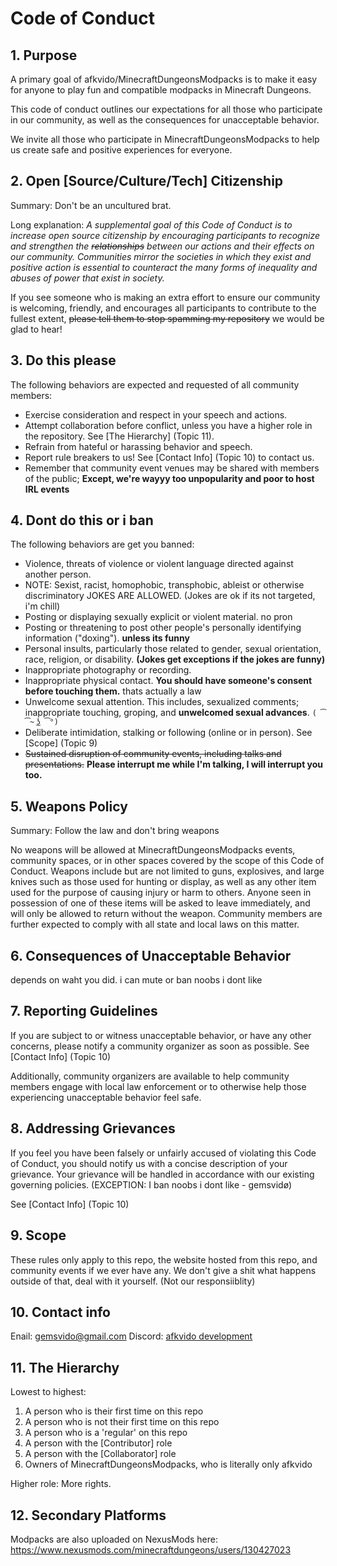 # Code of Conduct

## 1. Purpose

A primary goal of afkvido/MinecraftDungeonsModpacks is to make it easy for anyone to play fun and compatible modpacks in Minecraft Dungeons.

This code of conduct outlines our expectations for all those who participate in our community, as well as the consequences for unacceptable behavior.

We invite all those who participate in MinecraftDungeonsModpacks to help us create safe and positive experiences for everyone.

## 2. Open [Source/Culture/Tech] Citizenship

Summary: Don't be an uncultured brat.

Long explanation: _A supplemental goal of this Code of Conduct is to increase open source citizenship by encouraging participants to recognize and strengthen the ~~relationships~~ between our actions and their effects on our community. Communities mirror the societies in which they exist and positive action is essential to counteract the many forms of inequality and abuses of power that exist in society._

If you see someone who is making an extra effort to ensure our community is welcoming, friendly, and encourages all participants to contribute to the fullest extent, ~~please tell them to stop spamming my repository~~ we would be glad to hear!

## 3. Do this please

The following behaviors are expected and requested of all community members:

* Exercise consideration and respect in your speech and actions.
* Attempt collaboration before conflict, unless you have a higher role in the repository. See [The Hierarchy] (Topic 11).
* Refrain from hateful or harassing behavior and speech.
* Report rule breakers to us! See [Contact Info] (Topic 10) to contact us.
* Remember that community event venues may be shared with members of the public; **Except, we're wayyy too unpopularity and poor to host IRL events**

## 4. Dont do this or i ban

The following behaviors are get you banned:

* Violence, threats of violence or violent language directed against another person.
* NOTE: Sexist, racist, homophobic, transphobic, ableist or otherwise discriminatory JOKES ARE ALLOWED. (Jokes are ok if its not targeted, i'm chill)
* Posting or displaying sexually explicit or violent material. no pron
* Posting or threatening to post other people's personally identifying information ("doxing"). **unless its funny**
* Personal insults, particularly those related to gender, sexual orientation, race, religion, or disability. **(Jokes get exceptions if the jokes are funny)**
* Inappropriate photography or recording.
* Inappropriate physical contact. **You should have someone's consent before touching them.** thats actually a law
* Unwelcome sexual attention. This includes, sexualized comments; inappropriate touching, groping, and **unwelcomed sexual advances**. `( ͡~ ͜ʖ ͡°)`
* Deliberate intimidation, stalking or following (online or in person). See [Scope] (Topic 9)
* ~~Sustained disruption of community events, including talks and presentations.~~ __Please interrupt me while I'm talking, I will interrupt you too.__

## 5. Weapons Policy

Summary: Follow the law and don't bring weapons

No weapons will be allowed at MinecraftDungeonsModpacks events, community spaces, or in other spaces covered by the scope of this Code of Conduct. Weapons include but are not limited to guns, explosives, and large knives such as those used for hunting or display, as well as any other item used for the purpose of causing injury or harm to others. Anyone seen in possession of one of these items will be asked to leave immediately, and will only be allowed to return without the weapon. Community members are further expected to comply with all state and local laws on this matter.

## 6. Consequences of Unacceptable Behavior

depends on waht you did.
i can mute or ban noobs i dont like

## 7. Reporting Guidelines

If you are subject to or witness unacceptable behavior, or have any other concerns, please notify a community organizer as soon as possible. See [Contact Info] (Topic 10)

Additionally, community organizers are available to help community members engage with local law enforcement or to otherwise help those experiencing unacceptable behavior feel safe.

## 8. Addressing Grievances

If you feel you have been falsely or unfairly accused of violating this Code of Conduct, you should notify us with a concise description of your grievance. Your grievance will be handled in accordance with our existing governing policies. (EXCEPTION: I ban noobs i dont like - gemsvidø)

See [Contact Info] (Topic 10)

## 9. Scope

These rules only apply to this repo, the website hosted from this repo, and community events if we ever have any.
We don't give a shit what happens outside of that, deal with it yourself. (Not our responsiiblity)

## 10. Contact info

Enail: [gemsvido@gmail.com](mailto:gemsvido@gmail.com)
Discord: [afkvido development](https://disboard.org/server/951188562026569848)

## 11. The Hierarchy

Lowest to highest:

1. A person who is their first time on this repo
2. A person who is not their first time on this repo
3. A person who is a 'regular' on this repo
4. A person with the [Contributor] role
5. A person with the [Collaborator] role
6. Owners of MinecraftDungeonsModpacks, who is literally only afkvido

Higher role: More rights.


## 12. Secondary Platforms
Modpacks are also uploaded on NexusMods here: https://www.nexusmods.com/minecraftdungeons/users/130427023

